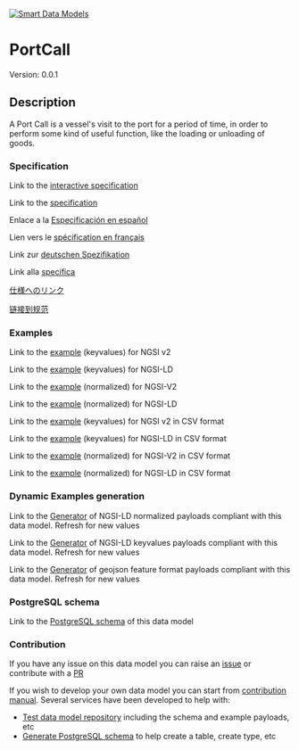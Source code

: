 [![Smart Data Models](https://smartdatamodels.org/wp-content/uploads/2022/01/SmartDataModels_logo.png "Logo")](https://smartdatamodels.org)
# PortCall
Version: 0.0.1

## Description 

A Port Call is a vessel's visit to the port for a period of time, in order to perform some kind of useful function, like the loading or unloading of goods.
### Specification

Link to the [interactive specification](https://swagger.lab.fiware.org/?url=https://smart-data-models.github.io/dataModel.MarineTransport/PortCall/swagger.yaml)

Link to the [specification](https://github.com/smart-data-models/dataModel.MarineTransport/blob/master/PortCall/doc/spec.md)

Enlace a la [Especificación en español](https://github.com/smart-data-models/dataModel.MarineTransport/blob/master/PortCall/doc/spec_ES.md)

Lien vers le [spécification en français](https://github.com/smart-data-models/dataModel.MarineTransport/blob/master/PortCall/doc/spec_FR.md)

Link zur [deutschen Spezifikation](https://github.com/smart-data-models/dataModel.MarineTransport/blob/master/PortCall/doc/spec_DE.md)

Link alla [specifica](https://github.com/smart-data-models/dataModel.MarineTransport/blob/master/PortCall/doc/spec_IT.md)

[仕様へのリンク](https://github.com/smart-data-models/dataModel.MarineTransport/blob/master/PortCall/doc/spec_JA.md)

[链接到规范](https://github.com/smart-data-models/dataModel.MarineTransport/blob/master/PortCall/doc/spec_ZH.md)
### Examples

Link to the [example](https://smart-data-models.github.io/dataModel.MarineTransport/PortCall/examples/example.json) (keyvalues) for NGSI v2

Link to the [example](https://smart-data-models.github.io/dataModel.MarineTransport/PortCall/examples/example.jsonld) (keyvalues) for NGSI-LD

Link to the [example](https://smart-data-models.github.io/dataModel.MarineTransport/PortCall/examples/example-normalized.json) (normalized) for NGSI-V2

Link to the [example](https://smart-data-models.github.io/dataModel.MarineTransport/PortCall/examples/example-normalized.jsonld) (normalized) for NGSI-LD

Link to the [example](https://smart-data-models.github.io/dataModel.MarineTransport/PortCall/examples/example.json.csv) (keyvalues) for NGSI v2 in CSV format

Link to the [example](https://smart-data-models.github.io/dataModel.MarineTransport/PortCall/examples/example.jsonld.csv) (keyvalues) for NGSI-LD in CSV format

Link to the [example](https://smart-data-models.github.io/dataModel.MarineTransport/PortCall/examples/example-normalized.json.csv) (normalized) for NGSI-V2 in CSV format

Link to the [example](https://smart-data-models.github.io/dataModel.MarineTransport/PortCall/examples/example-normalized.jsonld.csv) (normalized) for NGSI-LD in CSV format
### Dynamic Examples generation

Link to the [Generator](https://smartdatamodels.org/extra/ngsi-ld_generator.php?schemaUrl=https://raw.githubusercontent.com/smart-data-models/dataModel.MarineTransport/master/PortCall/schema.json&email=info@smartdatamodels.org) of NGSI-LD normalized payloads compliant with this data model. Refresh for new values

Link to the [Generator](https://smartdatamodels.org/extra/ngsi-ld_generator_keyvalues.php?schemaUrl=https://raw.githubusercontent.com/smart-data-models/dataModel.MarineTransport/master/PortCall/schema.json&email=info@smartdatamodels.org) of NGSI-LD keyvalues payloads compliant with this data model. Refresh for new values

Link to the [Generator](https://smartdatamodels.org/extra/geojson_features_generator.php?schemaUrl=https://raw.githubusercontent.com/smart-data-models/dataModel.MarineTransport/master/PortCall/schema.json&email=info@smartdatamodels.org) of geojson feature format payloads compliant with this data model. Refresh for new values
### PostgreSQL schema

Link to the [PostgreSQL schema](https://smart-data-models.github.io/dataModel.MarineTransport/PortCall/schema.sql) of this data model
### Contribution

 If you have any issue on this data model you can raise an [issue](https://github.com/smart-data-models/dataModel.MarineTransport/issues)  or contribute with a [PR](https://github.com/smart-data-models/dataModel.MarineTransport/pulls)

 If you wish to develop your own data model you can start from [contribution manual](https://bit.ly/contribution_manual). Several services have been developed to help with: 
 - [Test data model repository](https://smartdatamodels.org/index.php/data-models-contribution-api/) including the schema and example payloads, etc
 - [Generate PostgreSQL schema](https://smartdatamodels.org/index.php/sql-service/) to help create a table, create type, etc